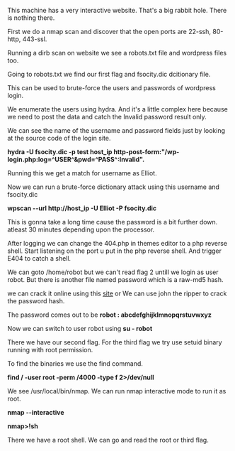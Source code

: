 This machine has a very interactive website. That's a big rabbit hole. There is nothing there.

First we do a nmap scan and discover that the open ports are 22-ssh, 80-http, 443-ssl.

Running a dirb scan on website we see a robots.txt file and wordpress files too.

Going to robots.txt we find our first flag and fsocity.dic dcitionary file.

This can be used to brute-force the users and passwords of wordpress login.

We enumerate the users using hydra. And it's a little complex here because we need to post the data and catch the Invalid password result only.

We can see the name of the username and password fields just by looking at the source code of the login site.

__hydra -U fsocity.dic -p test host_ip http-post-form:"/wp-login.php:log=^USER^&pwd=^PASS^:Invalid".__

Running this we get a match for username as Elliot.

Now we can run a brute-force dictionary attack using this username and fsocity.dic

__wpscan --url http://host_ip -U Elliot -P fsocity.dic__ 

This is gonna take a long time cause the password is a bit further down. atleast 30 minutes depending upon the processor.

After logging we can change the 404.php in themes editor to a php reverse shell. 
Start listening on the port u put in the php reverse shell.
And trigger E404 to catch a shell.

We can goto /home/robot but we can't read flag 2 untill we login as user robot. But there is another file named password which is a raw-md5 hash.

we can crack it online using this [site](https://crackstation.net/) or We can use john the ripper to crack the password hash.

The password comes out to be __robot : abcdefghijklmnopqrstuvwxyz__

Now we can switch to user robot using __su - robot__

There we have our second flag.
For the third flag we try use setuid binary running with root permission.

To find the binaries we use the find command.

__find / -user root -perm /4000 -type f 2>/dev/null__

We see /usr/local/bin/nmap. We can run nmap interactive mode to run it as root.

__nmap --interactive__

__nmap>!sh__

There we have a root shell. We can go and read the root or third flag.